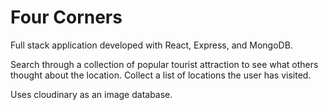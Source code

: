 <h1>Four Corners</h1>

Full stack application developed with React, Express, and MongoDB. 

Search through a collection of popular tourist attraction to see what others thought about the location. Collect a list of locations the user has visited.

Uses cloudinary as an image database.